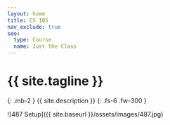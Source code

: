 ```yaml
---
layout: home
title: CS 105 
nav_exclude: true
seo:
  type: Course
  name: Just the Class
---
```


# {{ site.tagline }}
{: .mb-2 }
{{ site.description }}
{: .fs-6 .fw-300 }

![487 Setup]({{ site.baseurl }}/assets/images/487.jpg)

